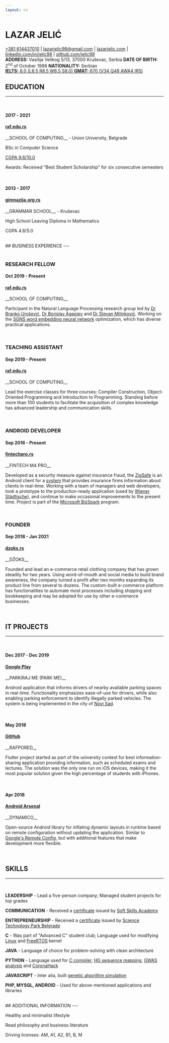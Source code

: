 ```yaml
---
layout: cv
---
```

# LAZAR JELIĆ

<div id="links">
<a href="tel:+381614437010">+381 614437010</a>
| <a href="mailto:lazarjelic98@gmail.com">lazarjelic98@gmail.com</a>
| <a href="https://www.lazarjelic.com">lazarjelic.com</a>
| <a href="https://www.linkedin.com/in/jelic98">linkedin.com/in/jelic98</a>
| <a href="https://www.github.com/jelic98">github.com/jelic98</a>
</div>

<div id="info">
<strong>ADDRESS:</strong>
Vasilija Velikog 5/13, 37000 Kruševac, Serbia
<strong>DATE OF BIRTH:</strong> 2<sup>nd</sup>
of October 1998
<strong>NATIONALITY:</strong>
Serbian
<br/>
<a href="https://www.lazarjelic.com/doc?res=ielts.jpeg">
<strong>IELTS:</strong>
8.0 (L8.5 R8.5 W6.5 S8.0)
</a>
<a href="https://www.lazarjelic.com/doc?res=gmat.jpeg">
<strong>GMAT:</strong>
670 (V34 Q48 AWA4 IR5)
</a>
</div>

## EDUCATION
---

<br/>

#### 2017 - 2021
#### [raf.edu.rs](https://raf.edu.rs/en)

<div class="up2" markdown="1">
__SCHOOL OF COMPUTING__ - Union University, Belgrade

BSc in Computer Science

[CGPA 9.6/10.0](https://www.lazarjelic.com/doc?res=academic_transcript.jpeg)

Awards: Received "Best Student Scholarship" for six consecutive semesters
</div>

<br/>

#### 2013 - 2017
#### [gimnazija.org.rs](http://gimnazija.org.rs)

<div class="up2" markdown="1">
__GRAMMAR SCHOOL__ - Kruševac

High School Leaving Diploma in Mathematics

CGPA 4.6/5.0
</div>

<br/>

<div class="up1" markdown="1">
## BUSINESS EXPERIENCE
---
</div>

<br/>

### RESEARCH FELLOW
#### Oct 2019 - Present
#### [raf.edu.rs](https://raf.edu.rs/en)

<div class="up3" markdown="1">
__SCHOOL OF COMPUTING__

Participant in the Natural Language Processing research group led by
[Dr Branko Urošević](https://scholar.google.com/citations?user=yLkVO_gAAAAJ),
[Dr Borislav Agapiev](https://www.linkedin.com/in/borislavagapiev)
and
[Dr Stevan Milinković](https://www.raf.edu.rs/en/about-us1/teachers-and-associates/item/5718-milinkovic-a-stevan).
Working on the [SGNS word embedding neural network](https://arxiv.org/pdf/1301.3781.pdf) optimization, which has diverse
practical applications.
</div>

<br/>

### TEACHING ASSISTANT
#### Sep 2019 - Present
#### [raf.edu.rs](https://raf.edu.rs/en)

<div class="up3" markdown="1">
__SCHOOL OF COMPUTING__

Lead the exercise classes for three courses: Compiler Construction,
Object-Oriented Programming and Introduction to Programming.
Standing before more than 100 students to facilitate the acquisition of complex
knowledge has advanced leadership and communication skills.
</div>

<br/>

### ANDROID DEVELOPER
#### Sep 2016 - Present
#### [fintechpro.rs](https://fintechpro.rs)

<div class="up3" markdown="1">
__FINTECH M4 PRO__

Developed as a security measure against insurance fraud, the
[ZigSafe](https://play.google.com/store/apps/details?id=rs.fintechpro.zigsafe.lite)
is an Android client for a
[system](https://app.zigsafe.com/)
that provides insurance
firms information about clients in real-time. Working with a team of managers
and web developers, took a prototype to the production-ready application (used
by
[Wiener Städtische](https://wiener.co.rs)),
and continue to make occasional
improvements to the present time. Project is part of the
[Microsoft BizSpark](https://startups.microsoft.com)
program.
</div>

<br/>

### FOUNDER
#### Sep 2018 - Jan 2021
#### [dzoks.rs](https://dzoks.rs)

<div class="up3" markdown="1">
__DŽOKS__

Founded and lead an e-commerce retail clothing company that has grown steadily for two
years. Using word-of-mouth and social media to build brand awareness,
the company turned a profit after two months expanding its product line from
several to dozens. The custom-built e-commerce platform has functionalities to
automate most processes including shipping and bookkeeping and may be adopted
for use by other e-commerce businesses.
</div>

<br/>

## IT PROJECTS
---

<br/>

#### Dec 2017 - Dec 2019
#### [Google Play](https://play.google.com/store/apps/details?id=com.synvolt.parkirajme)

<div class="up2" markdown="1">
__PARKIRAJ ME (PARK ME)__

Android application that informs drivers of nearby available parking spaces in
real-time. Functionality emphasizes ease-of-use for drivers,
while also enabling parking enforcement to identify illegally parked vehicles.
The system is being implemented in the city of
[Novi Sad](https://en.wikipedia.org/wiki/Novi_Sad).
</div>

<br/>

#### May 2018
#### [GitHub](https://www.github.com/jelic98/rafpored)

<div class="up2" markdown="1">
__RAFPORED__

Flutter project started as part of the university contest for best
information-sharing application providing information, such as scheduled exams
and lectures. The solution was the only one run on iOS devices, making it the
most popular solution given the high percentage of students with iPhones.
</div>

<br/>

#### Apr 2018
#### [Android Arsenal](https://android-arsenal.com/details/1/6926)

<div class="up2" markdown="1">
__DYNAMICO__

Open-source Android library for inflating dynamic layouts in runtime based
on remote configuration without updating the application. Similar to
[Google's Remote Config](https://firebase.google.com/docs/remote-config),
but with additional features that make development more flexible.
</div>

<br/>

## SKILLS
---

<br/>

__LEADERSHIP__ - Lead a five-person company;
Managed student projects for top grades

__COMMUNICATION__ - Received a
[certificate](https://www.lazarjelic.com/doc?res=ssa.jpeg)
issued by
[Soft Skills Academy](https://www.softskillsacademy.rs)

__ENTREPRENEURSHIP__ - Received a
[certificate](https://www.lazarjelic.com/doc?res=ntp.jpeg)
issued by
[Science Technology Park Belgrade](https://ntpark.rs/en)

__C__ - Was part of "Advanced C" student club;
Language used for modifying
[Linux](https://github.com/jelic98/raf_os)
and
[FreeRTOS](https://github.com/jelic98/raf_srv)
kernel

__JAVA__ - Language of choice for problem-solving with clean architecture

__PYTHON__ - Language used for
[C compiler](https://github.com/jelic98/c_compiler),
[HG sequence mapping](https://github.com/jelic98/raf_uub/blob/master/project_2/main.ipynb),
[GWAS analysis](https://github.com/jelic98/raf_uub/blob/master/project_1/main.ipynb)
and
[CoronaHack](https://github.com/jelic98/raf_du/blob/main/homework_1/main.ipynb)

__JAVASCRIPT__ - Inter alia, built
[genetic algorithm simulation](https://lazarjelic.com/ecloga/projects/genetic)

__PHP, MYSQL, ANDROID__ - Used for above-mentioned applications and libraries

<br/>

<div class="up1" markdown="1">
## ADDITIONAL INFORMATION
---
</div>


Healthy and minimalist lifestyle

Read philosophy and business literature

Driving licenses: AM, A1, A2, B1, B, M
